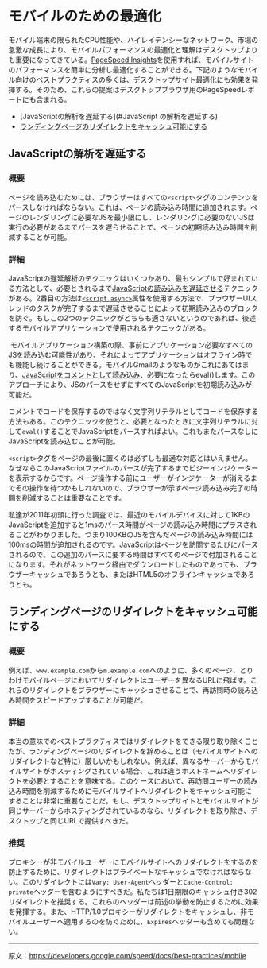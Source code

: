 # モバイルのための最適化

モバイル端末の限られたCPU性能や、ハイレイテンシーなネットワーク、市場の急激な成長により、モバイルパフォーマンスの最適化と理解はデスクトップよりも重要になってきている。[PageSpeed Insights](http://developers.google.com/speed/pagespeed/insights/)を使用すれば、モバイルサイトのパフォーマンスを簡単に分析し最適化することができる。下記のようなモバイル向けのベストプラクティスの多くは、デスクトップサイト最適化にも効果を発揮する。そのため、これらの提案はデスクトップブラウザ用のPageSpeedレポートにも含まれる。


+ [JavaScriptの解析を遅延する](#JavaScript の解析を遅延する)
+ [ランディングページのリダイレクトをキャッシュ可能にする](#ランディングページのリダイレクトをキャッシュ可能にする)


## JavaScriptの解析を遅延する

### 概要

ページを読み込むためには、ブラウザーはすべての`<script>`タグのコンテンツをパースしなければならない。これは、ページの読み込み時間に追加されます。ページのレンダリングに必要なJSを最小限にし、レンダリングに必要のないJSは実行の必要があるまでパースを遅らせることで、ページの初期読み込み時間を削減することが可能。

### 詳細

JavaScriptの遅延解析のテクニックはいくつかあり、最もシンプルで好まれている方法として、必要とされるまで[JavaScriptの読み込みを遅延させる](docs/best-practices/payload.md)テクニックがある。2番目の方法は[`<script async>`](docs/best-practices/rtt.md)属性を使用する方法で、ブラウザーUIスレッドのタスクが完了するまで遅延させることによって初期読み込みのブロックを防ぐ。もしこの2つのテクニックがどちらも適さないというのであれば、後述するモバイルアプリケーションで使用されるテクニックがある。

 モバイルアプリケーション構築の際、事前にアプリケーション必要なすべてのJSを読み込む可能性があり、それによってアプリケーションはオフライン時でも機能し続けることができる。モバイルGmailのようなものがこれにあてはまり、[JavaScriptをコメントとして読み込み](http://googlecode.blogspot.jp/2009/09/gmail-for-mobile-html5-series-reducing.html)、必要になったらeval()します。このアプローチにより、JSのパースをせずにすべてのJavaScriptを初期読み込みが可能だ。

コメントでコードを保存するのではなく文字列リテラルとしてコードを保存する方法もある。このテクニックを使うと、必要となったときに文字列リテラルに対して`eval()`することでJavaScriptをパースすればよい。これもまたパースなしにJavaScriptを読み込むことが可能。


`<script>`タグをページの最後に置くのは必ずしも最適な対応とはいえません。なぜならこのJavaScriptファイルのパースが完了するまでビジーインジケーターを表示するからです。ページ操作する前にユーザーがインジケーターが消えるまでその操作を待つかもしれないので、ブラウザーが示すページ読み込み完了の時間を削減することは重要なことです。

私達が2011年初頭に行った調査では、最近のモバイルデバイスに対して1KBのJavaScriptを追加すると1msのパース時間がページの読み込み時間にプラスされることがわかりました。つまり100KBのJSを含んだページの読み込み時間には100msの時間が追加されるのです。JavaScriptはページを訪問するたびにパースされるので、この追加のパースに要する時間はすべてのページで付加されることになります。それがネットワーク経由でダウンロードしたものであっても、ブラウザーキャッシュであろうとも、またはHTML5のオフラインキャッシュであろうとも。



## ランディングページのリダイレクトをキャッシュ可能にする

### 概要

例えば、`www.example.com`から`m.example.com`へのように、多くのページ、とりわけモバイルページにおいてリダイレクトはユーザーを異なるURLに飛ばす。これらのリダイレクトをブラウザーにキャッシュさせることで、再訪問時の読み込み時間をスピードアップすることが可能だ。

### 詳細

本当の意味でのベストプラクティスではリダイレクトをできる限り取り除くことだが、ランディングページのリダイレクトを辞めることは（モバイルサイトへのリダイレクトなど特に）厳しいかもしれない。例えば、異なるサーバーからモバイルサイトがホスティングされている場合、これは違うホストネームへリダイレクトを必要とすることを意味する。このケースにおいて、再訪問ユーザーの読み込み時間を削減するためにモバイルサイトへリダイレクトをキャッシュ可能にすることは非常に重要なことだ。もし、デスクトップサイトとモバイルサイトが同じサーバーからホスティングされているのなら、リダイレクトを取り除き、デスクトップと同じURLで提供すべきだ。

### 推奨

プロキシーが非モバイルユーザーにモバイルサイトへのリダイレクトをするのを防止するために、リダイレクトはプライベートなキャッシュでなければならない。このリダイレクトには`Vary: User-Agent`ヘッダーと`Cache-Control: private`ヘッダーを含むようにすべきだ。私たちは1日期限のキャッシュ付き302リダイレクトを推奨する。これらのヘッダーは前述の挙動を防止するために効果を発揮する。また、HTTP/1.0プロキシーがリダイレクトをキャッシュし、非モバイルユーザーへ適用するのを防ぐために、`Expires`ヘッダーも含めても問題ない。

---

原文：https://developers.google.com/speed/docs/best-practices/mobile